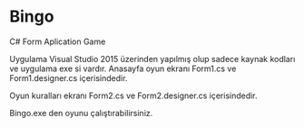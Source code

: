 # Bingo
C# Form Aplication Game

Uygulama Visual Studio 2015 üzerinden yapılmış olup sadece kaynak kodları ve uygulama exe si vardır.
Anasayfa oyun ekranı Form1.cs ve Form1.designer.cs içerisindedir.

Oyun kuralları ekranı Form2.cs ve Form2.designer.cs içerisindedir.

Bingo.exe den oyunu çalıştırabilirsiniz.
